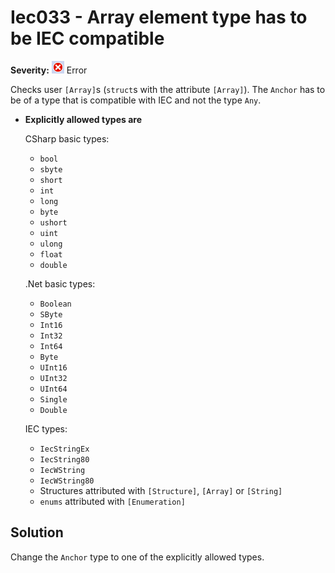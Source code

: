 # Iec033 - Array element type has to be IEC compatible

**Severity:** ![Error](../images/Error.png) Error

Checks user `[Array]`s (`struct`s with the attribute `[Array]`).
The `Anchor` has to be of a type that is compatible with IEC and not the type `Any`.

* **Explicitly allowed types are**

  CSharp basic types:

  * `bool`
  * `sbyte`
  * `short`
  * `int`
  * `long`
  * `byte`
  * `ushort`
  * `uint`
  * `ulong`
  * `float`
  * `double`

  .Net basic types:

  * `Boolean`
  * `SByte`
  * `Int16`
  * `Int32`
  * `Int64`
  * `Byte`
  * `UInt16`
  * `UInt32`
  * `UInt64`
  * `Single`
  * `Double`

  IEC types:

  * `IecStringEx`
  * `IecString80`
  * `IecWString`
  * `IecWString80`
  * Structures attributed with `[Structure]`, `[Array]` or `[String]`
  * `enums` attributed with `[Enumeration]`

## Solution

Change the `Anchor` type to one of the explicitly allowed types.